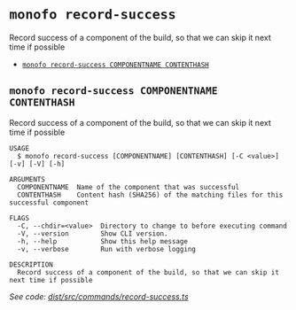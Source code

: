 `monofo record-success`
=======================

Record success of a component of the build, so that we can skip it next time if possible

* [`monofo record-success COMPONENTNAME CONTENTHASH`](#monofo-record-success-componentname-contenthash)

## `monofo record-success COMPONENTNAME CONTENTHASH`

Record success of a component of the build, so that we can skip it next time if possible

```
USAGE
  $ monofo record-success [COMPONENTNAME] [CONTENTHASH] [-C <value>] [-v] [-V] [-h]

ARGUMENTS
  COMPONENTNAME  Name of the component that was successful
  CONTENTHASH    Content hash (SHA256) of the matching files for this successful component

FLAGS
  -C, --chdir=<value>  Directory to change to before executing command
  -V, --version        Show CLI version.
  -h, --help           Show this help message
  -v, --verbose        Run with verbose logging

DESCRIPTION
  Record success of a component of the build, so that we can skip it next time if possible
```

_See code: [dist/src/commands/record-success.ts](https://github.com/vital-software/monofo-buildkite-plugin/blob/v6.0.2/dist/src/commands/record-success.ts)_
